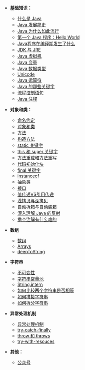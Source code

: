  -  **基础知识：**
	- [什么是 Java](docs/basic/what-is-java.md)
	- [Java 发展简史](docs/basic/java-history.md)
	- [Java 为什么如此流行](docs/basic/why-java-popular.md)
	- [第一个 Java 程序：Hello World](docs/basic/hello-world.md)
	- [Java程序在编译期发生了什么](docs/basic/what-happen-when-javac.md)
	- [JDK 与 JRE](docs/basic/jdk-jre.md)
	- [Java 虚拟机](docs/basic/jvm.md)
	- [Java 变量](docs/basic/java-var.md)
	- [Java 数据类型](docs/basic/java-data-type.md)
	- [Unicode](docs/basic/unicode.md)
	- [Java 运算符](docs/basic/java-operator.md)
	- [Java 的那些关键字](docs/basic/java-keywords.md)
	- [流程控制语句](docs/basic/java-control.md)
	- [Java 注释](docs/basic/javadoc.md)

-  **对象和类：**
	- [命名约定](docs/object-class/java-naming.md)
	- [对象和类](docs/object-class/java-object-class.md)
	- [方法](docs/object-class/java-method.md)
	- [构造方法](docs/object-class/java-construct.md)
	- [static 关键字](docs/object-class/java-static.md)
	- [this 和 super 关键字](docs/object-class/java-this.md)
	- [方法重载和方法重写](docs/object-class/override-overload.md)
	- [代码初始化块](docs/object-class/code-init.md)
	- [final 关键字](docs/object-class/java-final.md)
	- [instanceof](docs/object-class/java-instanceof.md)
	- [抽象类](docs/object-class/java-abstract.md)
	- [接口](docs/object-class/java-interface.md)
	- [值传递VS引用传递](docs/object-class/pass-by-value.md)
	- [浅拷贝与深拷贝](docs/object-class/deep-copy.md)
	- [自动拆箱与自动装箱](docs/object-class/box.md)
	- [深入理解 Java 的反射](docs/object-class/fanshe.md)
    - [撸个注解有什么难的](docs/object-class/annotation.md)


- **数组**

	- [数组](docs/array/gailan.md)
	- [Arrays](docs/array/arrays.md)
	- [deepToString](docs/array/print.md)

- **字符串**

	- [不可变性](docs/string/source.md)
	- [字符串常量池](docs/string/constant-pool.md)
	- [String.intern](docs/string/intern.md)
	- [如何比较两个字符串是否相等](docs/string/equals.md)
    - [如何拼接字符串](docs/string/join.md)
    - [如何拆分字符串](docs/string/split.md)

 - **异常处理机制**

    - [异常处理机制](docs/exception/gailan.md)
    - [try-catch-finally](docs/exception/try-catch-finally.md)
    - [throw 和 throws](docs/exception/throw-throws.md)
    - [try-with-resouces](docs/exception/try-with-resouces.md)

-  **其他：**
	- [公众号](docs/bottom.md)

